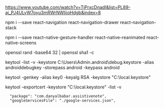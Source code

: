 https://www.youtube.com/watch?v=TjPrxcDnadI&list=PL89-aj_PJ4ULyW7oyu3mRWrNWIiioHdgb&index=8

npm i --save react-navigation react-navigation-drawer react-navigation-stack

npm i --save react-native-gesture-handler react-native-reanimated react-native-screens

openssl rand -base64 32 | openssl sha1 -c

keytool -list -v -keystore C:\Users\Admin\.android\debug.keystore -alias androiddebugkey -storepass android -keypass android

keytool -genkey -alias key0 -keyalg RSA -keystore "C:\local.keystore"

keytool -exportcert -keystore "C:\local.keystore" -list -v

      "package": "com.danyalbabar.assistivenote",
      "googleServicesFile": "./google-services.json",